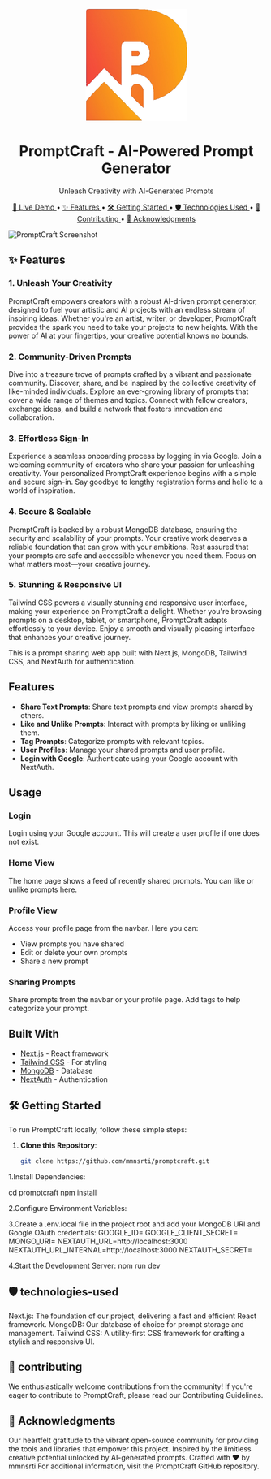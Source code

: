 <p align="center">
  <img src="public/assets/images/ideogram.png" alt="PromptCraft Logo" width="200" />
</p>

<h1 align="center">PromptCraft - AI-Powered Prompt Generator</h1>

<p align="center">Unleash Creativity with AI-Generated Prompts</p>

<p align="center">
  <a href="https://promptcraft.netlify.app/" target="_blank">
    🚀 Live Demo
  </a>
  •
  <a href="#features">
    ✨ Features
  </a>
  •
  <a href="#getting-started">
    🛠️ Getting Started
  </a>
  •
  <a href="#technologies-used">
    🛡️ Technologies Used
  </a>
  •
  <a href="#contributing">
    🤝 Contributing
  </a>
  •
  <a href="#Acknowledgments">
    🙏 Acknowledgments
  </a>
</p>

![PromptCraft Screenshot](/public/assets/images/)

## ✨ Features



### 1. Unleash Your Creativity

PromptCraft empowers creators with a robust AI-driven prompt generator, designed to fuel your artistic and AI projects with an endless stream of inspiring ideas. Whether you're an artist, writer, or developer, PromptCraft provides the spark you need to take your projects to new heights. With the power of AI at your fingertips, your creative potential knows no bounds.

### 2. Community-Driven Prompts

Dive into a treasure trove of prompts crafted by a vibrant and passionate community. Discover, share, and be inspired by the collective creativity of like-minded individuals. Explore an ever-growing library of prompts that cover a wide range of themes and topics. Connect with fellow creators, exchange ideas, and build a network that fosters innovation and collaboration.

### 3. Effortless Sign-In

Experience a seamless onboarding process by logging in via Google. Join a welcoming community of creators who share your passion for unleashing creativity. Your personalized PromptCraft experience begins with a simple and secure sign-in. Say goodbye to lengthy registration forms and hello to a world of inspiration.

### 4. Secure & Scalable

PromptCraft is backed by a robust MongoDB database, ensuring the security and scalability of your prompts. Your creative work deserves a reliable foundation that can grow with your ambitions. Rest assured that your prompts are safe and accessible whenever you need them. Focus on what matters most—your creative journey.

### 5. Stunning & Responsive UI

Tailwind CSS powers a visually stunning and responsive user interface, making your experience on PromptCraft a delight. Whether you're browsing prompts on a desktop, tablet, or smartphone, PromptCraft adapts effortlessly to your device. Enjoy a smooth and visually pleasing interface that enhances your creative journey.


This is a prompt sharing web app built with Next.js, MongoDB, Tailwind CSS, and NextAuth for authentication.

## Features

- **Share Text Prompts**: Share text prompts and view prompts shared by others.
- **Like and Unlike Prompts**: Interact with prompts by liking or unliking them.
- **Tag Prompts**: Categorize prompts with relevant topics.
- **User Profiles**: Manage your shared prompts and user profile.
- **Login with Google**: Authenticate using your Google account with NextAuth.

## Usage

### Login

Login using your Google account. This will create a user profile if one does not exist.

### Home View

The home page shows a feed of recently shared prompts. You can like or unlike prompts here.

### Profile View

Access your profile page from the navbar. Here you can:

- View prompts you have shared
- Edit or delete your own prompts
- Share a new prompt

### Sharing Prompts

Share prompts from the navbar or your profile page. Add tags to help categorize your prompt.

## Built With

- [Next.js](https://nextjs.org/) - React framework
- [Tailwind CSS](https://tailwindcss.com/) - For styling
- [MongoDB](https://www.mongodb.com/) - Database
- [NextAuth](https://next-auth.js.org/) - Authentication



## 🛠️ Getting Started

To run PromptCraft locally, follow these simple steps:

1. **Clone this Repository**:

   ```bash
   git clone https://github.com/mmnsrti/promptcraft.git
1.Install Dependencies:

cd promptcraft
npm install

2.Configure Environment Variables:

3.Create a .env.local file in the project root and add your MongoDB URI and Google OAuth credentials:
GOOGLE_ID=
GOOGLE_CLIENT_SECRET=
MONGO_URI=
NEXTAUTH_URL=http://localhost:3000
NEXTAUTH_URL_INTERNAL=http://localhost:3000
NEXTAUTH_SECRET=

4.Start the Development Server:
npm run dev


## 🛡️ technologies-used
Next.js: The foundation of our project, delivering a fast and efficient React framework.
MongoDB: Our database of choice for prompt storage and management.
Tailwind CSS: A utility-first CSS framework for crafting a stylish and responsive UI.

## 🤝 contributing
We enthusiastically welcome contributions from the community! If you're eager to contribute to PromptCraft, please read our Contributing Guidelines.


## 🙏 Acknowledgments

Our heartfelt gratitude to the vibrant open-source community for providing the tools and libraries that empower this project.
Inspired by the limitless creative potential unlocked by AI-generated prompts.
Crafted with ❤️ by mmnsrti 
For additional information, visit the PromptCraft GitHub repository.

